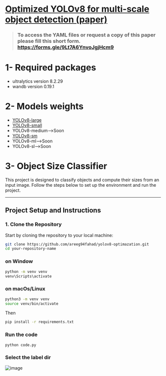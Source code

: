 # [Optimized YOLOv8 for multi-scale object detection (paper)](https://link.springer.com/article/10.1007/s11554-024-01582-x)

> ### To access the YAML files or request a copy of this paper please fill this short form. https://forms.gle/9Lt7A6YnvoJgjHcm9

# 1- Required packages
- ultralytics version 8.2.29
- wandb version 0.19.1

  
# 2- Models weights
- [YOLOv8-large](https://github.com/AREEG94FAHAD/yolov8-optimazation/tree/main/model-weights)
- [YOLOv8-small](https://github.com/AREEG94FAHAD/yolov8-optimazation/tree/main/model-weights)
- YOLOv8-medium-->Soon
- [YOLOv8-sm](https://github.com/AREEG94FAHAD/yolov8-optimazation/tree/main/model-weights)
- YOLOv8-ml-->Soon
- YOLOv8-sl-->Soon

# 3- Object Size Classifier

This project is designed to classify objects and compute their sizes from an input image. Follow the steps below to set up the environment and run the project.

---

## **Project Setup and Instructions**

### **1. Clone the Repository**
Start by cloning the repository to your local machine:
```bash
git clone https://github.com/areeg94fahad/yolov8-optimazation.git
cd your-repository-name
```
### on Window
```bash
python -m venv venv
venv\Scripts\activate
```


### on macOs/Linux
```bash
python3 -m venv venv
source venv/bin/activate
```

Then 
```bash
pip install -r requirements.txt
```

### Run the code
```
python code.py
```

### Select the label dir 
![image](https://github.com/user-attachments/assets/486054e1-724c-429a-be31-cf50876d7d52)





